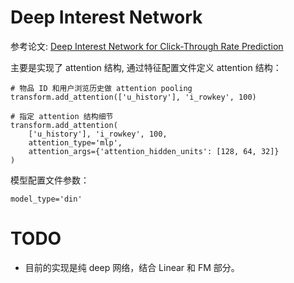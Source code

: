 
# Deep Interest Network

参考论文: [Deep Interest Network for Click-Through Rate Prediction](https://arxiv.org/abs/1706.06978)


主要是实现了 attention 结构, 通过特征配置文件定义 attention 结构：
```
# 物品 ID 和用户浏览历史做 attention pooling
transform.add_attention(['u_history'], 'i_rowkey', 100)

# 指定 attention 结构细节
transform.add_attention(
    ['u_history'], 'i_rowkey', 100,
    attention_type='mlp',
    attention_args={'attention_hidden_units': [128, 64, 32]}
)
```


模型配置文件参数：
```
model_type='din'
```

# TODO
- 目前的实现是纯 deep 网络，结合 Linear 和 FM 部分。
